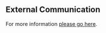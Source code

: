 ## External Communication

For more information [please go here](https://learn.microsoft.com/en-us/microsoftteams/platform/webhooks-and-connectors/what-are-webhooks-and-connectors).